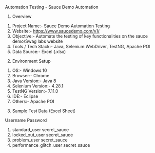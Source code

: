 Automation Testing - Sauce Demo Automation

1. Overview

1) Project Name:- Sauce Demo Automation Testing
2) Website:- https://www.saucedemo.com/v1/
3) Objective:-	Automate the testing of key functionalities on the sauce demo/Swag labs website
4) Tools / Tech Stack:- Java, Selenium WebDriver, TestNG, Apache POI
5) Data Source:-	Excel (.xlsx) 

2. Environment Setup

1) OS:-	Windows 10
2) Browser:-	Chrome
3) Java Version:-	Java 8
4) Selenium Version:-	4.28.1
5) TestNG Version:-	7.11.0
6) IDE:-	Eclipse
7) Others:-	Apache POI 

3. Sample Test Data (Excel Sheet)

Username	                  Password
1) standard_user	          secret_sauce
2) locked_out_user	        secret_sauce
3) problem_user	            secret_sauce
4) performance_glitch_user	secret_sauce


